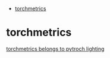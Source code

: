 <!--ts-->
   * [torchmetrics](#torchmetrics)

<!-- Added by: gil_diy, at: Sat 19 Mar 2022 09:53:20 IST -->

<!--te-->

# torchmetrics

[torchmetrics belongs to pytroch lighting](https://torchmetrics.readthedocs.io/en/latest/)


